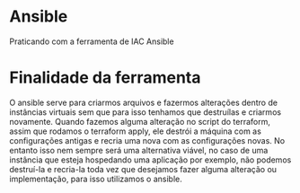 # Ansible

Praticando com a ferramenta de IAC Ansible

# Finalidade da ferramenta

O ansible serve para criarmos arquivos e fazermos alterações dentro de instâncias virtuais sem que para isso tenhamos que destruílas e criarmos novamente. Quando fazemos alguma alteração no script do terraform, assim que rodamos o terraform apply, ele destrói a máquina com as configurações antigas e recria uma nova com as configurações novas. No entanto isso nem sempre será uma alternativa viável, no caso de uma instância que esteja hospedando uma aplicação por exemplo, não podemos destruí-la e recria-la toda vez que desejamos fazer alguma alteração ou implementação, para isso utilizamos o ansible.